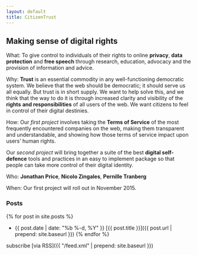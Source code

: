 ```yaml
---
layout: default
title: CitizenTrust
---
```


## Making sense of digital rights

What: To give control to individuals of their rights to online **privacy**, **data protection** and **free speech** through research, education, advocacy and the provision of information and advice.

Why: **Trust** is an essential commodity in any well-functioning democratic system. We believe that the web should be democratic; it should serve us all equally. But trust is in short supply. We want to help solve this, and we think that the way to do it is through increased clarity and visibility of the **rights** **and responsibilities** of all users of the web. We want citizens to feel in control of their digital destinies.

How: Our *first project* involves taking the **Terms of Service** of the most frequently encountered companies on the web, making them transparent and understandable, and showing how those terms of service impact upon users’ human rights.

Our *second project* will bring together a suite of the best **digital self-defence** tools and practices in an easy to implement package so that people can take more control of their digital identity.

Who: **Jonathan Price**, **Nicolo Zingales**, **Pernille Tranberg**

When: Our first project will roll out in November 2015.

### Posts

{% for post in site.posts %}
-  {{ post.date | date: "%b %-d, %Y" }}
    [{{ post.title }}]({{ post.url | prepend: site.baseurl }})
{% endfor %}

subscribe [via RSS]({{ "/feed.xml" | prepend: site.baseurl }})

